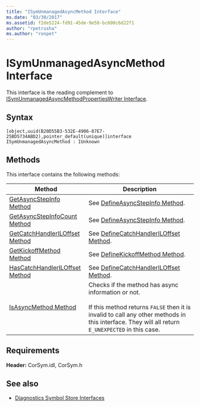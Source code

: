 ```yaml
---
title: "ISymUnmanagedAsyncMethod Interface"
ms.date: "03/30/2017"
ms.assetid: f2de5224-fd91-45de-9e58-bc600c6d22f1
author: "rpetrusha"
ms.author: "ronpet"
---
```

# ISymUnmanagedAsyncMethod Interface
This interface is the reading complement to [ISymUnmanagedAsyncMethodPropertiesWriter Interface](../../../../docs/framework/unmanaged-api/diagnostics/isymunmanagedasyncmethodpropertieswriter-interface.md).  
  
## Syntax  
  
```idl  
[object,uuid(B20D55B3-532E-4906-87E7-25BD5734ABD2),pointer_default(unique)]interface ISymUnmanagedAsyncMethod : IUnknown  
```  
  
## Methods  
 This interface contains the following methods:  
  
|Method|Description|  
|------------|-----------------|  
|[GetAsyncStepInfo Method](../../../../docs/framework/unmanaged-api/diagnostics/isymunmanagedasyncmethod-getasyncstepinfo-method.md)|See [DefineAsyncStepInfo Method](../../../../docs/framework/unmanaged-api/diagnostics/isymunmanagedasyncmethodpropertieswriter-defineasyncstepinfo-method.md).|  
|[GetAsyncStepInfoCount Method](../../../../docs/framework/unmanaged-api/diagnostics/isymunmanagedasyncmethod-getasyncstepinfocount-method.md)|See [DefineAsyncStepInfo Method](../../../../docs/framework/unmanaged-api/diagnostics/isymunmanagedasyncmethodpropertieswriter-defineasyncstepinfo-method.md).|  
|[GetCatchHandlerILOffset Method](../../../../docs/framework/unmanaged-api/diagnostics/isymunmanagedasyncmethod-getcatchhandleriloffset-method.md)|See [DefineCatchHandlerILOffset Method](../../../../docs/framework/unmanaged-api/diagnostics/isymunmanagedasyncmethodpropertieswriter-definecatchhandleriloffset-method.md).|  
|[GetKickoffMethod Method](../../../../docs/framework/unmanaged-api/diagnostics/isymunmanagedasyncmethod-getkickoffmethod-method.md)|See [DefineKickoffMethod Method](../../../../docs/framework/unmanaged-api/diagnostics/isymunmanagedasyncmethodpropertieswriter-definekickoffmethod-method.md).|  
|[HasCatchHandlerILOffset Method](../../../../docs/framework/unmanaged-api/diagnostics/isymunmanagedasyncmethod-hascatchhandleriloffset-method.md)|See [DefineCatchHandlerILOffset Method](../../../../docs/framework/unmanaged-api/diagnostics/isymunmanagedasyncmethodpropertieswriter-definecatchhandleriloffset-method.md).|  
|[IsAsyncMethod Method](../../../../docs/framework/unmanaged-api/diagnostics/isymunmanagedasyncmethod-isasyncmethod-method.md)|Checks if the method has async information or not.<br /><br /> If this method returns `FALSE` then it is invalid to call any other methods in this interface. They will all return `E_UNEXPECTED` in this case.|  
  
## Requirements  
 **Header:** CorSym.idl, CorSym.h  
  
## See also
- [Diagnostics Symbol Store Interfaces](../../../../docs/framework/unmanaged-api/diagnostics/diagnostics-symbol-store-interfaces.md)
